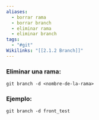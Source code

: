 ```yaml
---
aliases:
  - borrar rama
  - borrar branch
  - eliminar rama
  - eliminar branch
tags:
  - "#git"
Wikilinks: "[[2.1.2 Branch]]"
---
```

### Eliminar una rama:
~~~
git branch -d <nombre-de-la-rama>
~~~
### Ejemplo:
~~~
git branch -d front_test
~~~
